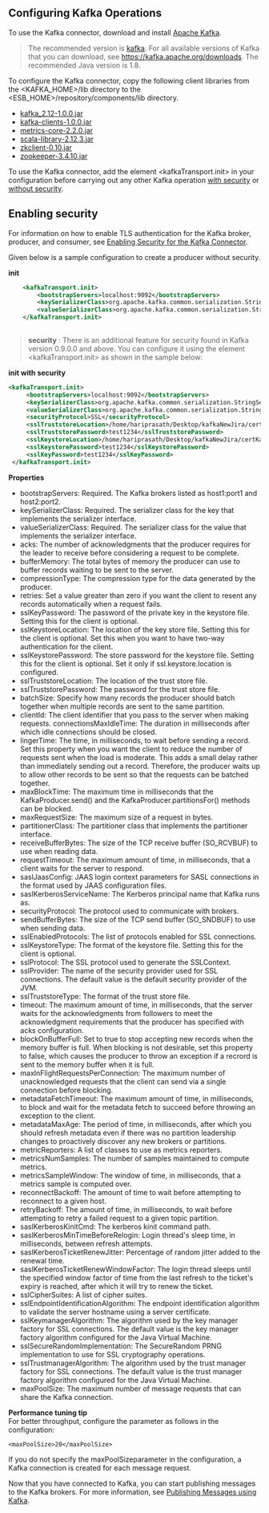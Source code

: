 ## Configuring Kafka Operations

To use the Kafka connector, download and install [Apache Kafka](http://kafka.apache.org/downloads.html).

>The recommended version is [kafka](https://www.apache.org/dyn/closer.cgi?path=/kafka/1.0.0/kafka_2.12-1.0.0.tgz). For all available versions of Kafka that you can download, see https://kafka.apache.org/downloads. The recommended Java version is 1.8.

To configure the Kafka connector, copy the following client libraries from the <KAFKA_HOME>/lib directory to the <ESB_HOME>/repository/components/lib directory.

* [kafka_2.12-1.0.0.jar](https://mvnrepository.com/artifact/org.apache.kafka/kafka_2.12/1.0.0)  
* [kafka-clients-1.0.0.jar](https://mvnrepository.com/artifact/org.apache.kafka/kafka-clients/1.0.0)
* [metrics-core-2.2.0.jar](https://mvnrepository.com/artifact/com.yammer.metrics/metrics-core/2.2.0)
* [scala-library-2.12.3.jar](https://mvnrepository.com/artifact/org.scala-lang/scala-library/2.12.3)
* [zkclient-0.10.jar](https://mvnrepository.com/artifact/com.101tec/zkclient/0.10)
* [zookeeper-3.4.10.jar](https://mvnrepository.com/artifact/org.apache.zookeeper/zookeeper/3.4.10)

To use the Kafka connector, add the element <kafkaTransport.init> in your configuration before carrying out any other 
Kafka operation 
[with security](config.md) or [without security](#enabling-security).

## Enabling security

For  information on how to enable TLS authentication for the Kafka broker, producer, and consumer, see 
[Enabling Security for the Kafka Connector](security.md).

Given below is a sample configuration to create a producer without security.

**init**

````xml
    <kafkaTransport.init>
        <bootstrapServers>localhost:9092</bootstrapServers>
        <keySerializerClass>org.apache.kafka.common.serialization.StringSerializer</keySerializerClass>
        <valueSerializerClass>org.apache.kafka.common.serialization.StringSerializer</valueSerializerClass>
    </kafkaTransport.init>
    
````


> **security** : There is an additional feature for security found in Kafka version 0.9.0.0 and above. You can configure it using the element <kafkaTransport.init> as shown in the sample below:

**init with security**

````xml
<kafkaTransport.init>
     <bootstrapServers>localhost:9092</bootstrapServers>
     <keySerializerClass>org.apache.kafka.common.serialization.StringSerializer</keySerializerClass>
     <valueSerializerClass>org.apache.kafka.common.serialization.StringSerializer</valueSerializerClass>
     <securityProtocol>SSL</securityProtocol>
     <sslTruststoreLocation>/home/hariprasath/Desktop/kafkaNewJira/certKafka/kafka.server.truststore.jks</sslTruststoreLocation>
     <sslTruststorePassword>test1234</sslTruststorePassword>
     <sslKeystoreLocation>/home/hariprasath/Desktop/kafkaNewJira/certKafka/kafka.server.keystore.jks</sslKeystoreLocation>
     <sslKeystorePassword>test1234</sslKeystorePassword>
     <sslKeyPassword>test1234</sslKeyPassword>
 </kafkaTransport.init>

````

**Properties**
* bootstrapServers: Required. The Kafka brokers listed as host1:port1 and host2:port2.
* keySerializerClass: Required. The serializer class for the key that implements the serializer interface.
* valueSerializerClass: Required. The serializer class for the value that implements the serializer interface.
* acks: The number of acknowledgments that the producer requires for the leader to receive before considering a 
request to be complete.
* bufferMemory: The total bytes of memory the producer can use to buffer records waiting to be sent to the server.
* compressionType: The compression type for the data generated by the producer.
* retries: Set a value greater than zero if you want the client to resent any records automatically when a request fails.
* sslKeyPassword: The password of the private key in the keystore file. Setting this for the client is optional.
* sslKeystoreLocation: The location of the key store file. Setting this for the client is optional. Set this when you want to have two-way authentication for the client.
* sslKeystorePassword: The store password for the keystore file. Setting this for the client is optional. Set it only if ssl.keystore.location is configured.
* sslTruststoreLocation: The location of the trust store file.
* sslTruststorePassword: The password for the trust store file.
* batchSize: Specify how many records the producer should batch together when multiple records are sent to the same partition.
* clientId: The client identifier that you pass to the server when making requests.
connectionsMaxIdleTime: The duration in milliseconds after which idle connections should be closed.
* lingerTime: The time, in milliseconds, to wait before sending a record. Set this property when you want the client to reduce the number of requests sent when the load is moderate. This adds a small delay rather than immediately sending out a record. Therefore, the producer waits up to allow other records to be sent so that the requests can be batched together.
* maxBlockTime: The maximum time in milliseconds that the KafkaProducer.send() and the KafkaProducer.partitionsFor() methods can be blocked.
* maxRequestSize: The maximum size of a request in bytes.
* partitionerClass: The partitioner class that implements the partitioner interface.
* receiveBufferBytes: The size of the TCP receive buffer (SO_RCVBUF) to use when reading data.
* requestTimeout: The maximum amount of time, in milliseconds, that a client waits for the server to respond.
* saslJaasConfig: JAAS login context parameters for SASL connections in the format used by JAAS configuration files. 
* saslKerberosServiceName: The Kerberos principal name that Kafka runs as.
* securityProtocol: The protocol used to communicate with brokers.
* sendBufferBytes: The size of the TCP send buffer (SO_SNDBUF) to use when sending data.
* sslEnabledProtocols: The list of protocols enabled for SSL connections.
* sslKeystoreType: The format of the keystore file. Setting this for the client is optional.
* sslProtocol: The SSL protocol used to generate the SSLContext.
* sslProvider: The name of the security provider used for SSL connections. The default value is the default security 
provider of the JVM.
* sslTruststoreType: The  format of the trust store file.
* timeout: The maximum amount of time, in milliseconds, that the server waits for the acknowledgments from followers to meet the acknowledgment requirements that the producer has specified with acks configuration.
* blockOnBufferFull: Set to true to stop accepting new records when the memory buffer is full. When blocking is not desirable, set this property to false, which causes the producer to throw an exception if a recrord is sent to the memory buffer when it is full.
* maxInFlightRequestsPerConnection: The maximum number of unacknowledged requests that the client can send via a 
single connection before blocking.
* metadataFetchTimeout: The maximum amount of time, in milliseconds, to block and wait for the metadata fetch to succeed before throwing an exception to the client.
* metadataMaxAge: The period of time, in milliseconds, after which you should refresh metadata even if there was no partition leadership changes to proactively discover any new brokers or partitions.
* metricReporters: A list of classes to use as metrics reporters.
* metricsNumSamples: The number of samples maintained to compute metrics.
* metricsSampleWindow: The window of time, in milliseconds, that a metrics sample is computed over.
* reconnectBackoff: The amount of time to wait before attempting to reconnect to a given host.
* retryBackoff: The amount of time, in milliseconds, to wait before attempting to retry a failed request to a given topic partition.
* saslKerberosKinitCmd: The kerberos kinit command path.
* saslKerberosMinTimeBeforeRelogin: Login thread's sleep time, in milliseconds, between refresh attempts. 
* saslKerberosTicketRenewJitter: Percentage of random jitter added to the renewal time.
* saslKerberosTicketRenewWindowFactor: The login thread sleeps until the specified window factor of time from the 
last refresh to the ticket's expiry is reached, after which it will try to renew the ticket.
* sslCipherSuites: A list of cipher suites.
* sslEndpointIdentificationAlgorithm: The endpoint identification algorithm to validate the server hostname using a server certificate.
* sslKeymanagerAlgorithm: The algorithm used by the key manager factory for SSL connections. The default value is the key
 manager factory algorithm configured for the Java Virtual Machine.
* sslSecureRandomImplementation: The SecureRandom PRNG implementation to use for SSL cryptography operations.
* sslTrustmanagerAlgorithm: The algorithm used by the trust manager factory for SSL connections. The default value is the trust manager factory algorithm configured for the Java Virtual Machine.
* maxPoolSize: The maximum number of message requests that can share the Kafka connection.

**Performance tuning tip**  
For better throughput, configure the <maxPoolSize> parameter as follows in the <init> configuration:
````
<maxPoolSize>20</maxPoolSize>
````
If you do not specify the maxPoolSizeparameter in the configuration, a Kafka connection is created for each message request.

Now that you have connected to Kafka, you can start publishing messages to the Kafka brokers. For more information, see 
[Publishing Messages using Kafka](publishmessage.md).
